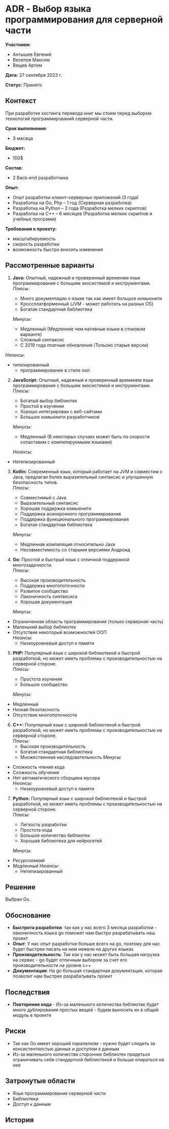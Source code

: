# ADR \- Выбор языка программирования для серверной части

**Участники:**

- Антышев Евгений  
- Веселов Максим  
- Вещев Артем

**Дата:** 27 сентября 2023 г.

**Статус:** Принято

## Контекст

При разработке хостинга перевода книг мы стоим перед выбором технологий программирований серверной части.

**Срок выполнения:**

- 3 месяца

**Бюджет:**

- 100$

**Состав:**

- 2 Back-end разработчика

**Опыт:**

- Опыт разработки клиент-серверных приложений (3 года)  
- Разработка на Go, Php – 1 год (Серверная разработка)
- Разработка на Python – 2 года (Разработка мелких скриптов)  
- Разработка на C++ – 6 месяцев (Разработка мелких скриптов и учебных программ)

**Требования к проекту:**

- масштабируемость  
- скорость разработки  
- возможность быстро вносить изменения

## Рассмотренные варианты

1. **Java:** Опытный, надежный и проверенный временем язык программирования с большим экосистемой и инструментами.   
   *Плюсы:*  
   - Много документации о языке так как имеет большое комьюнити  
   - Кроссплатформенный (JVM \- может работать на разных OS)
   - Богатая стандартная библиотека

   *Минусы:*
   - Медленный (Медленнее чем нативные языки в стоковом варианте)
   - Сложный синтаксис  
   - С 2019 года платные обновления (Тольоко старые версии)

*Нюансы:*

- типизированный  
  - программирование в стиле ооп  
2. **JavaScript:** Опытный, надежный и проверенный временем язык программирования с большим экосистемой и инструментами.   
   *Плюсы:*  
   - Богатый выбор библиотек  
   - Простой в изучении  
   - Хорошо интегрирован с веб-сайтами
   - Большое комьюнити разработчиков

   *Минусы:*
   - Медленный (В некоторых случаях может быть по скорости сопаставим с компилируемыми языками)

 	*Нюансы:*
- Нетипизированный  
3. **Kotlin:** Современный язык, который работает на JVM и совместим с Java, предлагая более выразительный синтаксис и улучшенную безопасность типов.  
   *Плюсы:*  
   - Совместимый с Java  
   - Выразительный синтаксис  
   - Хорошая поддержка комьюнити  
   - Поддержка асинхронного программирования  
   - Поддержка функционального программирования
   - Богатая стандартная библиотека

   *Минусы:*
   - Медленная компиляция относительно Java  
   - Несовместимость со старыми версиями Андроид
4. **Go:** Простой и быстрый язык с отличной поддержкой многозадачности.  
   *Плюсы:*  
   - Высокая производительность 
   - Поддержка многопоточности
   - Развитое сообщество  
   - Лаконичность синтаксиса  
   - Хорошая документация

   *Минусы:*

- Ограниченная область программирования (только серверная часть)  
- Маленький выбор библиотек  
- Отсутствие некоторый возможностей ООП  
  *Нюансы:*  
  - Низкоуровневый доступ к памяти  
5. **PHP:** Популярный язык с широкой библиотекой и быстрой разработкой, но может иметь проблемы с производительностью на серверной стороне.  
   *Плюсы:*  
   - Простота изучения  
   - Большое сообщество

   *Минусы:*

- Медленный  
- Низкая безопасность  
- Отсутствие многопоточности  
6. **C++:** Популярный язык с широкой библиотекой и быстрой разработкой, но может иметь проблемы с производительностью на серверной стороне.  
   *Плюсы:*  
   - Высокая производительность  
   - Богатая стандартная библиотека  
   - Множественная наследовательность
   *Минусы:*

- Сложность чтения кода  
- Сложность обучения  
- Нет автоматического сборщика мусора  
  *Нюансы:*  
  - Низкоуровневый доступ к памяти  
7. **Python:** Популярный язык с широкой библиотекой и быстрой разработкой, но может иметь проблемы с производительностью на серверной стороне.  
   *Плюсы:*  
   - Легкость разработки  
   - Простота кода  
   - Большое количество библиотек
   - Хорошая библиотека для нейросетей

   *Минусы:*

- *Ресурсоемкий*  
- *Медленный*
  *Нюансы:*  
  - Нетипизированный

## Решение

Выбран Go.

## Обоснование

- **Быстрота разработки**: так как у нас всего 3 месяца разработки \- лаконичность языка go поможет нам быстро разрабатывать наш проект  
- **Опыт**: У нас опыт разработки больше всего на go, поэтому для нас будет быстрее писать на нем нежели на других языках  
- **Производительность**: Так как у нас может быть большая нагрузка на сервис \- go будет отличным выбором за счет его производительности на уровне c++  
- **Документация**: На go большая стандартная документация, которая позволит нам быстрее разрабатывать проект

## Последствия

- **Повторение кода** \- Из-за маленького количества библиотек будет много дублирования простых вещей \- будем выносить их в общий модуль в проекте

## Риски
- Так как Go имеет хороший паралелизм - нужно будет следить за консистентностью данных и доступом к данным
- Из-за маленького количества сторонних библиотек придеться ограничивать себя стандартной библиотекой и больше опираться на нее

## Затронутые области
- Язык программирования серверной части
- Библиотеки
- Доступ к данным


## История
